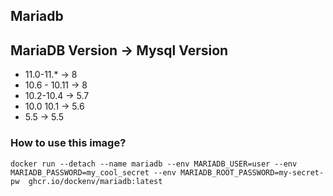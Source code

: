 ## Mariadb

## MariaDB Version -> Mysql Version
- 11.0-11.* -> 8
- 10.6 - 10.11 -> 8
- 10.2-10.4 -> 5.7
- 10.0 10.1 -> 5.6
- 5.5 -> 5.5

### How to use this image?

`docker run --detach --name mariadb --env MARIADB_USER=user --env MARIADB_PASSWORD=my_cool_secret --env MARIADB_ROOT_PASSWORD=my-secret-pw  ghcr.io/dockenv/mariadb:latest`
